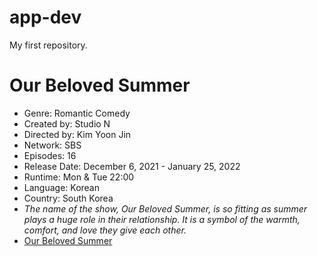 # app-dev
My first repository.
# **Our Beloved Summer** 
- Genre: Romantic Comedy
- Created by: Studio N
- Directed by: Kim Yoon Jin
- Network: SBS
- Episodes: 16
- Release Date: December 6, 2021 - January 25, 2022
- Runtime: Mon & Tue 22:00
- Language: Korean
- Country: South Korea
- *The name of the show, Our Beloved Summer, is so fitting as summer plays a huge role in their relationship. It is a symbol of the warmth, comfort, and love they give each other.*
- [Our Beloved Summer](https://www.netflix.com/ph-en/title/81486372)
